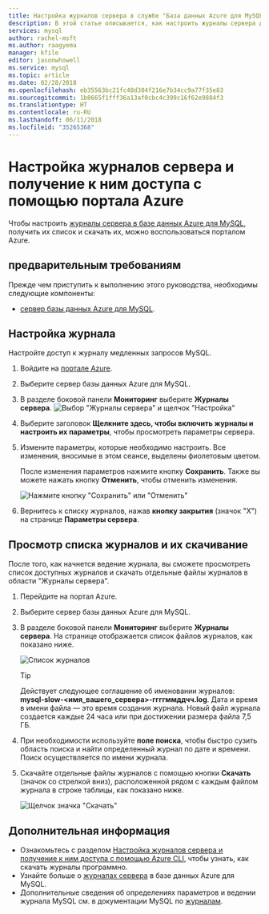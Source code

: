 ```yaml
---
title: Настройка журналов сервера в службе "База данных Azure для MySQL" и получение к ним доступа на портале Azure
description: В этой статье описывается, как настроить журналы сервера для базы данных Azure для MySQL и получить к ним доступ с помощью портала Azure.
services: mysql
author: rachel-msft
ms.author: raagyema
manager: kfile
editor: jasonwhowell
ms.service: mysql
ms.topic: article
ms.date: 02/28/2018
ms.openlocfilehash: eb35563bc21fc48d304f216e7b34cc9a77f35e83
ms.sourcegitcommit: 1b8665f1fff36a13af0cbc4c399c16f62e9884f3
ms.translationtype: HT
ms.contentlocale: ru-RU
ms.lasthandoff: 06/11/2018
ms.locfileid: "35265368"
---
```

# <a name="configure-and-access-server-logs-in-the-azure-portal"></a>Настройка журналов сервера и получение к ним доступа с помощью портала Azure

Чтобы настроить [журналы сервера в базе данных Azure для MySQL](concepts-server-logs.md), получить их список и скачать их, можно воспользоваться порталом Azure.

## <a name="prerequisites"></a>предварительным требованиям
Прежде чем приступить к выполнению этого руководства, необходимы следующие компоненты:
- [сервер базы данных Azure для MySQL](quickstart-create-mysql-server-database-using-azure-portal.md).

## <a name="configure-logging"></a>Настройка журнала
Настройте доступ к журналу медленных запросов MySQL. 

1. Войдите на [портале Azure](http://portal.azure.com/).

2. Выберите сервер базы данных Azure для MySQL.

3. В разделе боковой панели **Мониторинг** выберите **Журналы сервера**. 
   ![Выбор "Журналы сервера" и щелчок "Настройка"](./media/howto-configure-server-logs-in-portal/1-select-server-logs-configure.png)

4. Выберите заголовок **Щелкните здесь, чтобы включить журналы и настроить их параметры**, чтобы просмотреть параметры сервера.

5. Измените параметры, которые необходимо настроить. Все изменения, вносимые в этом сеансе, выделены фиолетовым цветом. 

   После изменения параметров нажмите кнопку **Сохранить**. Также вы можете нажать кнопку **Отменить**, чтобы отменить изменения.

   ![Нажмите кнопку "Сохранить" или "Отменить"](./media/howto-configure-server-logs-in-portal/3-save-discard.png)

6. Вернитесь к списку журналов, нажав **кнопку закрытия** (значок "X") на странице **Параметры сервера**.

## <a name="view-list-and-download-logs"></a>Просмотр списка журналов и их скачивание
После того, как начнется ведение журнала, вы сможете просмотреть список доступных журналов и скачать отдельные файлы журналов в области "Журналы сервера". 

1. Перейдите на портал Azure.

2. Выберите сервер базы данных Azure для MySQL.

3. В разделе боковой панели **Мониторинг** выберите **Журналы сервера**. На странице отображается список файлов журналов, как показано ниже.

   ![Список журналов](./media/howto-configure-server-logs-in-portal/4-server-logs-list.png)

   > [!TIP]
   > Действует следующее соглашение об именовании журналов: **mysql-slow-<имя_вашего_сервера>-ггггммддчч.log**. Дата и время в имени файла — это время создания журнала. Новый файл журнала создается каждые 24 часа или при достижении размера файла 7,5 ГБ.

4. При необходимости используйте **поле поиска**, чтобы быстро сузить область поиска и найти определенный журнал по дате и времени. Поиск осуществляется по имени журнала.

5. Скачайте отдельные файлы журналов с помощью кнопки **Скачать** (значок со стрелкой вниз), расположенной рядом с каждым файлом журнала в строке таблицы, как показано ниже.

   ![Щелчок значка "Скачать"](./media/howto-configure-server-logs-in-portal/5-download.png)


## <a name="next-steps"></a>Дополнительная информация
- Ознакомьтесь с разделом [Настройка журналов сервера и получение к ним доступа с помощью Azure CLI](howto-configure-server-logs-in-cli.md), чтобы узнать, как скачать журналы программно.
- Узнайте больше о [журналах сервера](concepts-server-logs.md) в базе данных Azure для MySQL. 
- Дополнительные сведения об определениях параметров и ведении журнала MySQL см. в документации MySQL по [журналам](https://dev.mysql.com/doc/refman/5.7/en/slow-query-log.html).

